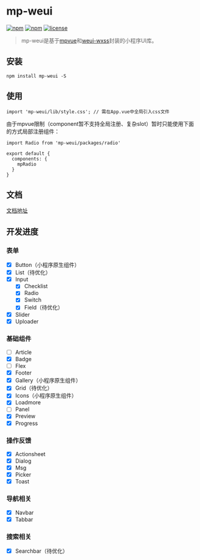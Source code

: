  # mp-weui

[![npm](https://img.shields.io/npm/v/mp-weui.svg)](https://www.npmjs.com/package/mp-weui)
[![npm](https://img.shields.io/npm/dm/mp-weui.svg)](https://www.npmjs.com/package/mp-weui)
[![license](https://img.shields.io/badge/license-MIT-blue.svg)](https://github.com/youngluo/mp-weui/blob/master/LICENSE)

> mp-weui是基于[mpvue](https://github.com/Meituan-Dianping/mpvue)和[weui-wxss](https://github.com/Tencent/weui-wxss)封装的小程序UI库。

## 安装

    npm install mp-weui -S

## 使用

    import 'mp-weui/lib/style.css'; // 需在App.vue中全局引入css文件

由于mpvue限制（component暂不支持全局注册、复杂slot）暂时只能使用下面的方式局部注册组件：

    import Radio from 'mp-weui/packages/radio'

    export default {
      components: {
        mpRadio
      }
    }

## 文档

[文档地址](https://youngluo.github.io/mp-weui)

## 开发进度

### 表单
- [x] Button（小程序原生组件）
- [x] List（待优化）
- [x] Input
  - [x] Checklist
  - [x] Radio
  - [x] Switch
  - [x] Field（待优化）
- [x] Slider
- [x] Uploader

### 基础组件
- [ ] Article
- [x] Badge
- [ ] Flex
- [x] Footer
- [x] Gallery（小程序原生组件）
- [x] Grid（待优化）
- [x] Icons（小程序原生组件）
- [x] Loadmore
- [ ] Panel
- [x] Preview
- [x] Progress

### 操作反馈
- [x] Actionsheet
- [x] Dialog
- [x] Msg
- [x] Picker
- [x] Toast

### 导航相关
- [x] Navbar
- [x] Tabbar

### 搜索相关
- [x] Searchbar（待优化）

